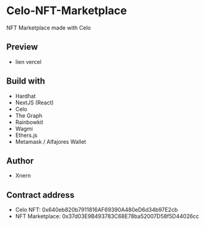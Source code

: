 # Celo-NFT-Marketplace

  NFT Marketplace made with Celo

  ## Preview

  - lien vercel

  ## Build with

  - Hardhat
  - NextJS (React)
  - Celo
  - The Graph
  - Rainbowkit
  - Wagmi
  - Ethers.js
  - Metamask / Alfajores Wallet

  ## Author

  - Xnern
  ## Contract address

  - Celo NFT: 0x640eb820b7911816AF69390A480eD6d34b97E2cb
  - NFT Marketplace: 0x37d03E9B493783C68E78ba52007D58f5D44026cc
